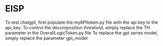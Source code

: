 # EISP
To test chatgpt, first populate the myAPItoken.py file with the api key to the api_key.
To control the decomposition threshold, simply replace the TH parameter in the OverallLogicToken.py file
To replace the gpt series model, simply replace the parameter gpt_model